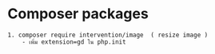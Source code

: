 # Composer packages

    1. composer require intervention/image  ( resize image )
        - เพิ่ม extension=gd ใน php.init
